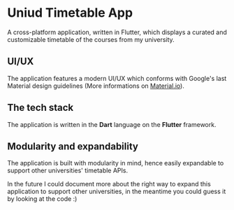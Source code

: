 # Uniud Timetable App

A cross-platform application, written in Flutter, which displays a curated and customizable timetable of the courses from my university.

## UI/UX

The application features a modern UI/UX which conforms with Google's last Material design guidelines (More informations on [Material.io](https://material.io)).

## The tech stack

The application is written in the **Dart** language on the **Flutter** framework.

## Modularity and expandability

The application is built with modularity in mind, hence easily expandable to support other universities' timetable APIs.

In the future I could document more about the right way to expand this application to support other universities, in the meantime you could guess it by looking at the code :)
